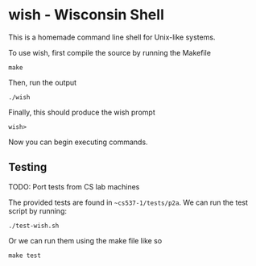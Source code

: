 # wish - Wisconsin Shell

This is a homemade command line shell for Unix-like systems.

To use wish, first compile the source by running the Makefile

```
make
```

Then, run the output

```
./wish
```

Finally, this should produce the wish prompt

```
wish>
```

Now you can begin executing commands.

## Testing

TODO: Port tests from CS lab machines

The provided tests are found in `~cs537-1/tests/p2a`.  We can run the test script by running:
```
./test-wish.sh
```
Or we can run them using the make file like so
```
make test
```

